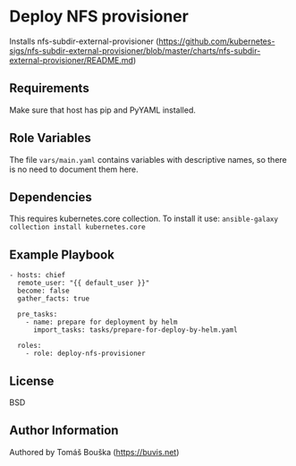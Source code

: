 Deploy NFS provisioner
======================

Installs nfs-subdir-external-provisioner (https://github.com/kubernetes-sigs/nfs-subdir-external-provisioner/blob/master/charts/nfs-subdir-external-provisioner/README.md)

Requirements
------------

Make sure that host has pip and PyYAML installed.

Role Variables
--------------

The file `vars/main.yaml` contains variables with descriptive names, so there is no need to document them here.

Dependencies
------------

This requires kubernetes.core collection. To install it use: `ansible-galaxy collection install kubernetes.core`

Example Playbook
----------------

```
- hosts: chief
  remote_user: "{{ default_user }}"
  become: false
  gather_facts: true

  pre_tasks:
    - name: prepare for deployment by helm
      import_tasks: tasks/prepare-for-deploy-by-helm.yaml

  roles:
    - role: deploy-nfs-provisioner
```

License
-------

BSD

Author Information
------------------

Authored by Tomáš Bouška (https://buvis.net)
